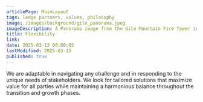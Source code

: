 ```yaml
---
articlePage: MainLayout
tags: ledge partners, values, philosophy
image: /images/background/gile_panorama.jpeg
imageDescription: A Panorama image from the Gile Mountain Fire Tower in Norwich, VT
title: Flexibility
link:
date: 2025-03-13 00:00:03
lastModified: 2025-03-13
published: true
---
```

We are adaptable in navigating any challenge and in responding to the unique needs of stakeholders. We look for tailored solutions that maximize value for all parties while maintaining a harmonious balance throughout the transition and growth phases.
